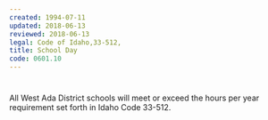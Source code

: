 ```yaml
---
created: 1994-07-11
updated: 2018-06-13
reviewed: 2018-06-13
legal: Code of Idaho,33-512,
title: School Day
code: 0601.10
---
```


#  

All West Ada District schools will meet or exceed the hours per year requirement set forth in Idaho Code 33-512.

